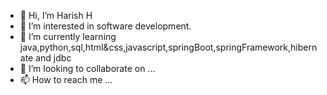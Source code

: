 - 👋 Hi, I’m Harish H
- 👀 I’m interested in software development.
- 🌱 I’m currently learning java,python,sql,html&css,javascript,springBoot,springFramework,hibernate and jdbc
- 💞️ I’m looking to collaborate on ...
- 📫 How to reach me ...

<!---
Harish462001/Harish462001 is a ✨ special ✨ repository because its `README.md` (this file) appears on your GitHub profile.
You can click the Preview link to take a look at your changes.
--->
